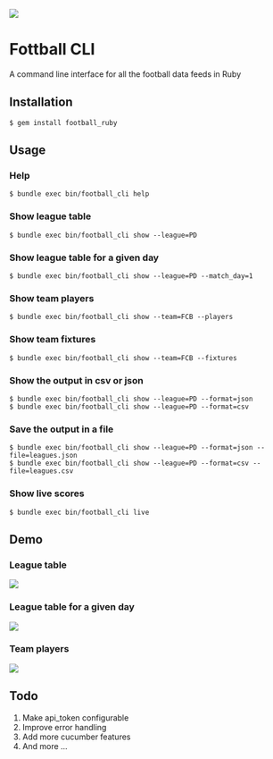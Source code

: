![](http://i.imgur.com/FLITgqs.jpg)

# Fottball CLI

A command line interface for all the football data feeds in Ruby

## Installation

    $ gem install football_ruby

## Usage

### Help
    $ bundle exec bin/football_cli help
### Show league table
    $ bundle exec bin/football_cli show --league=PD
### Show league table for a given day
    $ bundle exec bin/football_cli show --league=PD --match_day=1
### Show team players
    $ bundle exec bin/football_cli show --team=FCB --players
### Show team fixtures
    $ bundle exec bin/football_cli show --team=FCB --fixtures
### Show the output in csv or json
    $ bundle exec bin/football_cli show --league=PD --format=json
    $ bundle exec bin/football_cli show --league=PD --format=csv
### Save the output in a file
    $ bundle exec bin/football_cli show --league=PD --format=json --file=leagues.json
    $ bundle exec bin/football_cli show --league=PD --format=csv --file=leagues.csv
### Show live scores
    $ bundle exec bin/football_cli live

## Demo

### League table
![](http://i.imgur.com/lsxa1Zw.png)
### League table for a given day
![](http://i.imgur.com/PnMVy1o.png)
### Team players
![](http://i.imgur.com/SUthQEx.png)

## Todo

1. Make api_token configurable
2. Improve error handling
3. Add more cucumber features
4. And more ...

